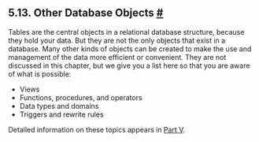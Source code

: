 ## 5.13. Other Database Objects [#](#DDL-OTHERS)

Tables are the central objects in a relational database structure, because they hold your data. But they are not the only objects that exist in a database. Many other kinds of objects can be created to make the use and management of the data more efficient or convenient. They are not discussed in this chapter, but we give you a list here so that you are aware of what is possible:

* Views
* Functions, procedures, and operators
* Data types and domains
* Triggers and rewrite rules

Detailed information on these topics appears in [Part V](server-programming "Part V. Server Programming").